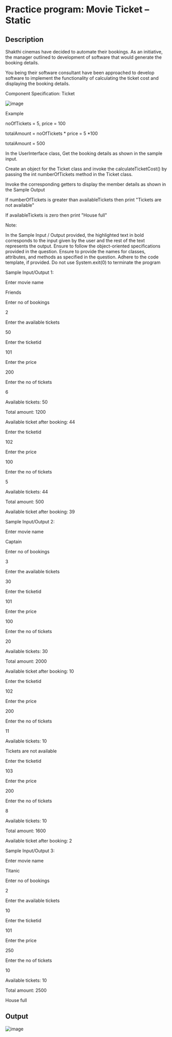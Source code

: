 # Practice program: Movie Ticket – Static

## Description

Shakthi cinemas have decided to automate their bookings. As an initiative, the manager outlined to development of software that would generate the booking details.

You being their software consultant have been approached to develop software to implement the functionality of calculating the ticket cost and displaying the booking details.

Component Specification: Ticket

![image](https://github.com/Tan12d/PWC_Programming_Fundamentals-Java/assets/100254217/10718ed4-063d-473e-8426-c0c8e19dea72)

Example

noOfTickets = 5, price = 100

totalAmount = noOfTickets * price = 5 *100

totalAmount = 500

In the UserInterface class, Get the booking details as shown in the sample input.

Create an object for the Ticket class and invoke the calculateTicketCost() by passing the int numberOfTickets method in the Ticket class.

Invoke the corresponding getters to display the member details as shown in the Sample Output

If numberOfTickets is greater than availableTickets then print "Tickets are not available"

If availableTickets is zero then print "House full"

Note:

In the Sample Input / Output provided, the highlighted text in bold corresponds to the input given by the user and the rest of the text represents the output.
Ensure to follow the object-oriented specifications provided in the question.
Ensure to provide the names for classes, attributes, and methods as specified in the question.
Adhere to the code template, if provided.
Do not use System.exit(0) to terminate the program

Sample Input/Output 1:

Enter movie name

Friends

Enter no of bookings

2

Enter the available tickets

50

Enter the ticketid

101

Enter the price

200

Enter the no of tickets

6

Available tickets: 50

Total amount: 1200

Available ticket after booking: 44

Enter the ticketid

102

Enter the price

100

Enter the no of tickets

5

Available tickets: 44

Total amount: 500

Available ticket after booking: 39



Sample Input/Output 2:

Enter movie name

Captain

Enter no of bookings

3

Enter the available tickets

30

Enter the ticketid

101

Enter the price

100

Enter the no of tickets

20

Available tickets: 30

Total amount: 2000

Available ticket after booking: 10

Enter the ticketid

102

Enter the price

200

Enter the no of tickets

11

Available tickets: 10

Tickets are not available

Enter the ticketid

103

Enter the price

200

Enter the no of tickets

8

Available tickets: 10

Total amount: 1600

Available ticket after booking: 2

 

 

Sample Input/Output 3:

Enter movie name

Titanic

Enter no of bookings

2

Enter the available tickets

10

Enter the ticketid

101

Enter the price

250

Enter the no of tickets

10

Available tickets: 10

Total amount: 2500

House full

## Output

![image](https://github.com/Tan12d/PWC_Programming_Fundamentals-Java/assets/100254217/775edb83-d63a-47f3-adf5-329621814c82)
